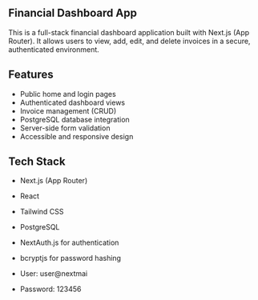 ## Financial Dashboard App

This is a full-stack financial dashboard application built with Next.js (App Router). It allows users to view, add, edit, and delete invoices in a secure, authenticated environment.

## Features

- Public home and login pages
- Authenticated dashboard views
- Invoice management (CRUD)
- PostgreSQL database integration
- Server-side form validation
- Accessible and responsive design

## Tech Stack

- Next.js (App Router)
- React
- Tailwind CSS
- PostgreSQL
- NextAuth.js for authentication
- bcryptjs for password hashing

- User: user@nextmai
- Password: 123456